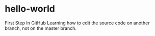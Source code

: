 # hello-world
First Step In GitHub
Learning how to edit the source code on another branch, not on the master branch.
